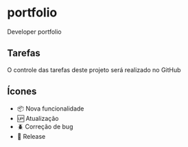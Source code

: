 # portfolio

 Developer portfolio

 ## Tarefas

 O controle das tarefas deste projeto será realizado no GitHub

## Ícones

- :package: Nova funcionalidade
- :up: Atualização
- :beetle: Correção de bug
- :checkered_flag: Release
